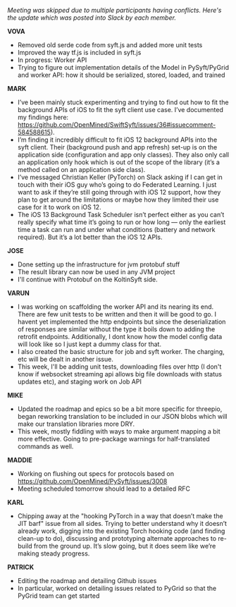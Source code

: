_Meeting was skipped due to multiple participants having conflicts. Here's the update which was posted into Slack by each member._

**VOVA**

- Removed old serde code from syft.js and added more unit tests
- Improved the way tf.js is included in syft.js
- In progress: Worker API
- Trying to figure out implementation details of the Model in PySyft/PyGrid and worker API: how it should be serialized, stored, loaded, and trained

**MARK**

- I’ve been mainly stuck experimenting and trying to find out how to fit the background APIs of iOS to fit the syft client use case. I’ve documented my findings here: https://github.com/OpenMined/SwiftSyft/issues/36#issuecomment-584588615).
- I’m finding it incredibly difficult to fit iOS 12 background APIs into the syft client. Their (background push and app refresh) set-up is on the application side (configuration and app only classes). They also only call an application only hook which is out of the scope of the library (it’s a method called on an application side class).
- I’ve messaged Christian Keller (PyTorch) on Slack asking if I can get in touch with their iOS guy who’s going to do Federated Learning. I just want to ask if they’re still going through with iOS 12 support, how they plan to get around the limitations or maybe how they limited their use case for it to work on iOS 12.
- The iOS 13 Background Task Scheduler isn’t perfect either as you can’t really specify what time it’s going to run or how long — only the earliest time a task can run and under what conditions (battery and network required). But it’s a lot better than the iOS 12 APIs.

**JOSE**

- Done setting up the infrastructure for jvm protobuf stuff
- The result library can now be used in any JVM project
- I'll continue with Protobuf on the KoltinSyft side.

**VARUN**

- I was working on scaffolding the worker API and its nearing its end. There are few unit tests to be written and then it will be good to go. I havent yet implemented the http endpoints but since the deserialization of responses are similar without the type it boils down to adding the retrofit endpoints. Additionally, I dont know how the model config data will look like so I just kept a dummy class for that.
- I also created the basic structure for job and syft worker. The charging, etc will be dealt in another issue.
- This week, I'll be adding unit tests, downloading files over http (I don't know if websocket streaming api allows big file downloads with status updates etc), and staging work on Job API

**MIKE**

- Updated the roadmap and epics so be a bit more specific for threepio, began reworking translation to be included in our JSON blobs which will make our translation libraries more DRY.
- This week, mostly fiddling with ways to make argument mapping a bit more effective. Going to pre-package warnings for half-translated commands as well.

**MADDIE**

- Working on flushing out specs for protocols based on https://github.com/OpenMined/PySyft/issues/3008
- Meeting scheduled tomorrow should lead to a detailed RFC

**KARL**

- Chipping away at the "hooking PyTorch in a way that doesn’t make the JIT barf" issue from all sides. Trying to better understand why it doesn’t already work, digging into the existing Torch hooking code (and finding clean-up to do), discussing and prototyping alternate approaches to re-build from the ground up. It’s slow going, but it does seem like we’re making steady progress.

**PATRICK**

- Editing the roadmap and detailing Github issues
- In particular, worked on detailing issues related to PyGrid so that the PyGrid team can get started
